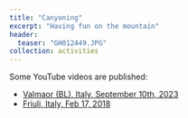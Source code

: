```yaml
---
title: "Canyoning"
excerpt: "Having fun on the mountain"
header:
  teaser: "GH012449.JPG"
collection: activities
---
```


Some YouTube videos are published:
* [Valmaor (BL), Italy, September 10th, 2023](https://www.youtube.com/watch?v=03F02nF1NQ4)
* [Friuli, Italy, Feb 17, 2018](https://youtu.be/NG5F7_xFbCw?si=RLQ7ejXgs6muA5XZ)
